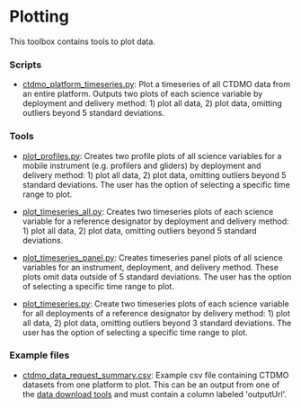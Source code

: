 # Plotting
This toolbox contains tools to plot data. 

### Scripts
- [ctdmo_platform_timeseries.py](https://github.com/data-edu-ooi/data-review-tools/blob/master/plotting/ctdmo_platform_timeseries.py): Plot a timeseries of all CTDMO data from an entire platform. Outputs two plots of each science variable by deployment and delivery method: 1) plot all data, 2) plot data, omitting outliers beyond 5 standard deviations.

### Tools
- [plot_profiles.py](https://github.com/data-edu-ooi/data-review-tools/blob/master/plotting/tools/plot_profiles.py): Creates two profile plots of all science variables for a mobile instrument (e.g. profilers and gliders) by deployment and delivery method: 1) plot all data, 2) plot data, omitting outliers beyond 5 standard deviations. The user has the option of selecting a specific time range to plot.

- [plot_timeseries_all.py](https://github.com/data-edu-ooi/data-review-tools/blob/master/plotting/tools/plot_timeseries_all.py): Creates two timeseries plots of each science variable for a reference designator by deployment and delivery method: 1) plot all data, 2) plot data, omitting outliers beyond 5 standard deviations.

- [plot_timeseries_panel.py](https://github.com/data-edu-ooi/data-review-tools/blob/master/plotting/tools/plot_timeseries_panel.py): Creates timeseries panel plots of all science variables for an instrument, deployment, and delivery method. These plots omit data outside of 5 standard deviations. The user has the option of selecting a specific time range to plot.

- [plot_timeseries.py](https://github.com/data-edu-ooi/data-review-tools/blob/master/plotting/tools/plot_timeseries.py): Create two timeseries plots of each science variable for all deployments of a reference designator by delivery method: 1) plot all data, 2) plot data, omitting outliers beyond 3 standard deviations. The user has the option of selecting a specific time range to plot.

### Example files
- [ctdmo_data_request_summary.csv](https://github.com/data-edu-ooi/data-review-tools/blob/master/plotting/example_files/ctdmo_data_request_summary.csv): Example csv file containing CTDMO datasets from one platform to plot. This can be an output from one of the [data download tools](https://github.com/data-edu-ooi/data-review-tools/tree/master/data_download) and must contain a column labeled 'outputUrl'.